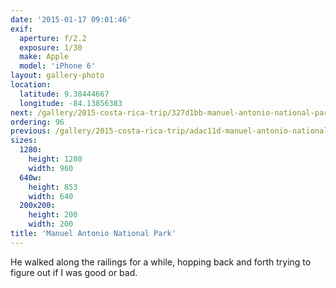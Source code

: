 ```yaml
---
date: '2015-01-17 09:01:46'
exif:
  aperture: f/2.2
  exposure: 1/30
  make: Apple
  model: 'iPhone 6'
layout: gallery-photo
location:
  latitude: 9.38444667
  longitude: -84.13856383
next: /gallery/2015-costa-rica-trip/327d1bb-manuel-antonio-national-park
ordering: 96
previous: /gallery/2015-costa-rica-trip/adac11d-manuel-antonio-national-park
sizes:
  1280:
    height: 1280
    width: 960
  640w:
    height: 853
    width: 640
  200x200:
    height: 200
    width: 200
title: 'Manuel Antonio National Park'
---
```


He walked along the railings for a while, hopping back and forth trying to figure out if I was good or bad.
